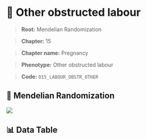 # 🧪 Other obstructed labour

> **Root:** Mendelian Randomization

> **Chapter:** 15  

> **Chapter name:** Pregnancy

> **Phenotype:** Other obstructed labour  

> **Code:** `O15_LABOUR_OBSTR_OTHER`

## 🧬 Mendelian Randomization  

<img src="/MR/Figures/Forward/O15_LABOUR_OBSTR_OTHER.png"/>

## 📊 Data Table

<CsvTableMRF src="/public/MR/Data/Forward/O15_LABOUR_OBSTR_OTHER.csv"/>
